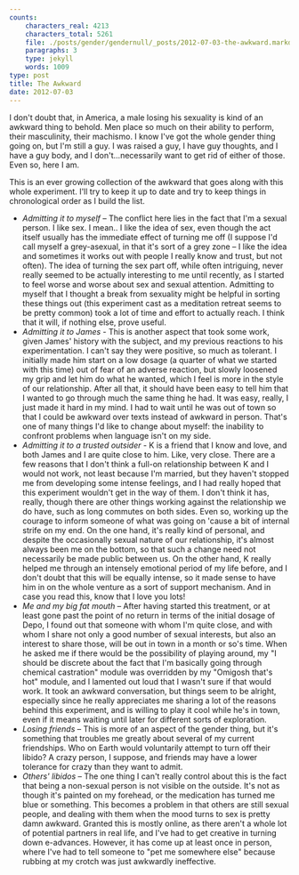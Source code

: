 ```yaml
---
counts:
    characters_real: 4213
    characters_total: 5261
    file: ./posts/gender/gendernull/_posts/2012-07-03-the-awkward.markdown
    paragraphs: 3
    type: jekyll
    words: 1009
type: post
title: The Awkward
date: 2012-07-03
---
```


I don't doubt that, in America, a male losing his sexuality is kind of an awkward thing to behold.  Men place so much on their ability to perform, their masculinity, their machismo.  I know I've got the whole gender thing going on, but I'm still a guy.  I was raised a guy, I have guy thoughts, and I have a guy body, and I don't...necessarily want to get rid of either of those.  Even so, here I am.

This is an ever growing collection of the awkward that goes along with this whole experiment.  I'll try to keep it up to date  and try to keep things in chronological order as I build the list.

- *Admitting it to myself* – The conflict here lies in the fact that I'm a sexual person.  I like sex.  I mean.. I like the idea of sex, even though the act itself usually has the immediate effect of turning me off (I suppose I'd call myself a grey-asexual, in that it's sort of a grey zone – I like the idea and sometimes it works out with people I really know and trust, but not often).  The idea of turning the sex part off, while often intriguing, never really seemed to be actually interesting to me until recently, as I started to feel worse and worse about sex and sexual attention.  Admitting to myself that I thought a break from sexuality might be helpful in sorting these things out (this experiment cast as a meditation retreat seems to be pretty common) took a lot of time and effort to actually reach.  I think that it will, if nothing else, prove useful.
- *Admitting it to James* - This is another aspect that took some work, given James' history with the subject, and my previous reactions to his experimentation.  I can't say they were positive, so much as tolerant.  I initially made him start on a low dosage (a quarter of what we started with this time) out of fear of an adverse reaction, but slowly loosened my grip and let him do what he wanted, which I feel is more in the style of our relationship.  After all that, it should have been easy to tell him that I wanted to go through much the same thing he had.  It was easy, really, I just made it hard in my mind.  I had to wait until he was out of town so that I could be awkward over texts instead of awkward in person.  That's one of many things I'd like to change about myself: the inability to confront problems when language isn't on my side.
- *Admitting it to a trusted outsider* - K is a friend that I know and love, and both James and I are quite close to him.  Like, very close.  There are a few reasons that I don't think a full-on relationship between K and I would not work, not least because I'm married, but they haven't stopped me from developing some intense feelings, and I had really hoped that this experiment wouldn't get in the way of them.  I don't think it has, really, though there are other things working against the relationship we do have, such as long commutes on both sides.  Even so, working up the courage to inform someone of what was going on 'cause a bit of internal strife on my end.  On the one hand, it's really kind of personal, and despite the occasionally sexual nature of our relationship, it's almost always been me on the bottom, so that such a change need not necessarily be made public between us.  On the other hand, K really helped me through an intensely emotional period of my life before, and I don't doubt that this will be equally intense, so it made sense to have him in on the whole venture as a sort of support mechanism.  And in case you read this, know that I love you lots!
- *Me and my big fat mouth* – After having started this treatment, or at least gone past the point of no return in terms of the initial dosage of Depo, I found out that someone with whom I'm quite close, and with whom I share not only a good number of sexual interests, but also an interest to share those, will be out in town in a month or so's time.  When he asked me if there would be the possibility of playing around, my "I should be discrete about the fact that I'm basically going through chemical castration" module was overridden by my "Omigosh that's hot" module, and I lamented out loud that I wasn't sure if that would work.  It took an awkward conversation, but things seem to be alright, especially since he really appreciates me sharing a lot of the reasons behind this experiment, and is willing to play it cool while he's in town, even if it means waiting until later for different sorts of exploration.
- *Losing friends* – This is more of an aspect of the gender thing, but it's something that troubles me greatly about several of my current friendships.  Who on Earth would voluntarily attempt to turn off their libido? A crazy person, I suppose, and friends may have a lower tolerance for crazy than they want to admit.
- *Others' libidos* – The one thing I can't really control about this is the fact that being a non-sexual person is not visible on the outside.  It's not as though it's painted on my forehead, or the medication has turned me blue or something.  This becomes a problem in that others are still sexual people, and dealing with them when the mood turns to sex is pretty damn awkward.  Granted this is mostly online, as there aren't a whole lot of potential partners in real life, and I've had to get creative in turning down e-advances.  However, it has come up at least once in person, where I've had to tell someone to "pet me somewhere else" because rubbing at my crotch was just awkwardly ineffective.
